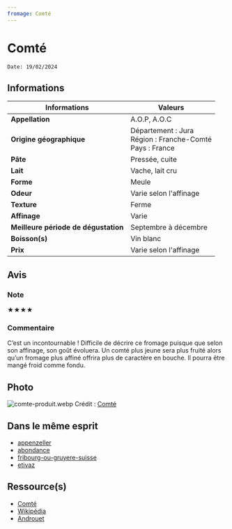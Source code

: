 ```yaml
---
fromage: Comté
---
```

# Comté
```
Date: 19/02/2024
```
## Informations

| Informations | Valeurs |
| ---- | ---- |
| **Appellation** | A.O.P, A.O.C|
| **Origine géographique** | Département : Jura <br>Région : Franche-Comté<br>Pays : France   |
| **Pâte** | Pressée, cuite |
| **Lait** | Vache, lait cru |
| **Forme** | Meule |
| **Odeur** | Varie selon l'affinage |
| **Texture** | Ferme |
| **Affinage** | Varie |
| **Meilleure période de dégustation** | Septembre à décembre |
| **Boisson(s)** | Vin blanc |
| **Prix** | Varie selon l'affinage |

## Avis
### Note
★★★★
### Commentaire
C’est un incontournable ! 
Difficile de décrire ce fromage puisque que selon son affinage, son goût évoluera. Un comté plus jeune sera plus fruité alors qu’un fromage plus affiné offrira plus de caractère en bouche. Il pourra être mangé froid comme fondu.

## Photo
![comte-produit.webp](./M%C3%A9dias/comte-produit.webp)
Crédit : [Comté](https://www.comte.com/portrait-dun-grand-fromage/)

## Dans le même esprit
* [appenzeller](./appenzeller.md)
* [abondance](./abondance.md)
* [fribourg-ou-gruyere-suisse](./fribourg-ou-gruyere-suisse.md)
* [etivaz](./etivaz.md)

## Ressource(s)
* [Comté](https://www.comte.com/)
* [Wikipédia](https://fr.m.wikipedia.org/wiki/Comt%C3%A9_(fromage))
* [Androuet](https://androuet.com/fromage.php?id=126)